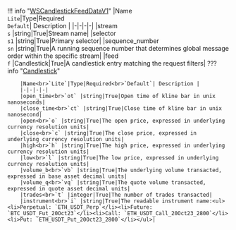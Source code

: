 !!! info "[WSCandlestickFeedDataV1](/../../schemas/ws_candlestick_feed_data_v1)"
    |Name<br>`Lite`|Type|Required<br>`Default`| Description |
    |-|-|-|-|
    |stream<br>`s` |string|True|Stream name|
    |selector<br>`s1` |string|True|Primary selector|
    |sequence_number<br>`sn` |string|True|A running sequence number that determines global message order within the specific stream|
    |feed<br>`f` |Candlestick|True|A candlestick entry matching the request filters|
    ??? info "[Candlestick](/../../schemas/candlestick)"
        <br>

        |Name<br>`Lite`|Type|Required<br>`Default`| Description |
        |-|-|-|-|
        |open_time<br>`ot` |string|True|Open time of kline bar in unix nanoseconds|
        |close_time<br>`ct` |string|True|Close time of kline bar in unix nanosecond|
        |open<br>`o` |string|True|The open price, expressed in underlying currency resolution units|
        |close<br>`c` |string|True|The close price, expressed in underlying currency resolution units|
        |high<br>`h` |string|True|The high price, expressed in underlying currency resolution units|
        |low<br>`l` |string|True|The low price, expressed in underlying currency resolution units|
        |volume_b<br>`vb` |string|True|The underlying volume transacted, expressed in base asset decimal units|
        |volume_q<br>`vq` |string|True|The quote volume transacted, expressed in quote asset decimal units|
        |trades<br>`t` |integer|True|The number of trades transacted|
        |instrument<br>`i` |string|True|The readable instrument name:<ul><li>Perpetual: `ETH_USDT_Perp`</li><li>Future: `BTC_USDT_Fut_20Oct23`</li><li>Call: `ETH_USDT_Call_20Oct23_2800`</li><li>Put: `ETH_USDT_Put_20Oct23_2800`</li></ul>|
